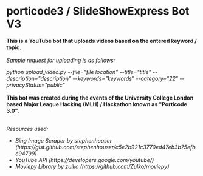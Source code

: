 # porticode3 / SlideShowExpress Bot V3
<b>
This is a YouTube bot that uploads videos based on the entered keyword / topic.
</b>

<br>
<br>

<i>
Sample request for uploading is as follows:

python upload_video.py --file="file location"
--title="title"
--description="description"
--keywords="keywords"
--category="22"
--privacyStatus="public"
</i>
</br>
</br>
<b>
This bot was created during the events of the University College London based Major League Hacking (MLH) / Hackathon known as "Porticode 3.0".
</b>

<br>
<i>
  Resources used:
  <br>
  <ul>
    <li> Bing Image Scraper by stephenhouser (https://gist.github.com/stephenhouser/c5e2b921c3770ed47eb3b75efbc94799)</li>
    <li> YouTube API (https://developers.google.com/youtube/) </li>
    <li> Moviepy Library by zulko (https://github.com/Zulko/moviepy) </li>
  </ul>
  </br>
  </i>
  </br>
